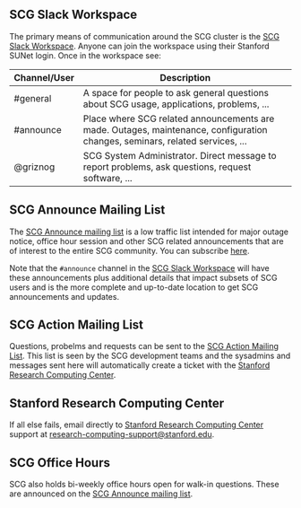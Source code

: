 ## SCG Slack Workspace

The primary means of communication around the SCG cluster is the [SCG Slack
Workspace](https://susciclu.slack.com). Anyone can join the workspace using
their Stanford SUNet login. Once in the workspace see:

| Channel/User | Description |
| ------------ | ----------- |
| #general     | A space for people to ask general questions about SCG usage, applications, problems, ... |
| #announce    | Place where SCG related announcements are made. Outages, maintenance, configuration changes, seminars, related services, ... |
| @griznog     | SCG System Administrator. Direct message to report problems, ask questions, request software, ... |

## SCG Announce Mailing List

The [SCG Announce mailing
list](https://mailman.stanford.edu/mailman/suoptions/scg-announce/) is a low
traffic list intended for major outage notice, office hour session and other SCG related
announcements that are of interest to the entire SCG community. You can
subscribe [here](https://mailman.stanford.edu/mailman/suoptions/scg-announce/).

Note that the `#announce` channel in the [SCG Slack
Workspace](https://susciclu.slack.com) will have
these announcements plus additional details that impact subsets of SCG users and
is the more complete and up-to-date location to get SCG announcements and updates.

## SCG Action Mailing List

Questions, probelms and requests can be sent to the [SCG Action Mailing
List](mailto:scg-action@lists.stanford.edu). This list is seen by the SCG
development teams and the sysadmins and messages sent here will automatically
create a ticket with the [Stanford Research Computing
Center](https://srcc.stanford.edu/).

## Stanford Research Computing Center

If all else fails, email directly to [Stanford Research Computing
Center](https://srcc.stanford.edu/) support at
[research-computing-support@stanford.edu](mailto:research-computing-support@stanford.edu).

## SCG Office Hours
SCG also holds bi-weekly office hours open for walk-in questions. These are
announced on the [SCG Announce mailing
list](https://mailman.stanford.edu/mailman/listinfo/scg-announce).

